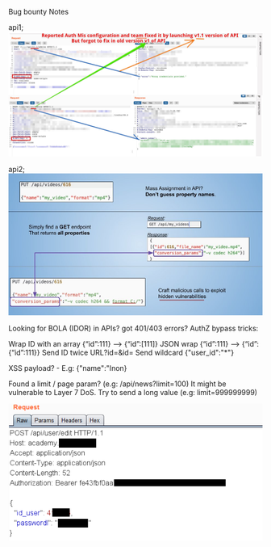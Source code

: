Bug bounty Notes

api1;
![alt text](https://raw.githubusercontent.com/ali-kaptanoglu/bug-bounty/main/api/api1.jpg)

api2;
![alt text](https://raw.githubusercontent.com/ali-kaptanoglu/bug-bounty/main/api/api2.jpg)

Looking for BOLA (IDOR) in APIs? got 401/403 errors? AuthZ bypass tricks:

Wrap ID with an array {“id”:111} --> {“id”:[111]}
JSON wrap {“id”:111} --> {“id”:{“id”:111}}
Send ID twice URL?id=<LEGIT>&id=<VICTIM>
Send wildcard {"user_id":"*"}
  
XSS payload? - E.g: {"name":"In<script>alert(21)</script>on}
  
Found a limit / page param? (e.g: /api/news?limit=100) It might be vulnerable to Layer 7 DoS. Try to send a long value (e.g: limit=999999999)
  
  
 ![alt text](https://raw.githubusercontent.com/ali-kaptanoglu/bug-bounty/main/api/api3.png)

